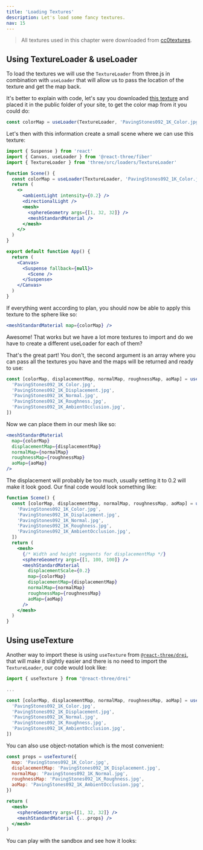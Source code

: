 ```yaml
---
title: 'Loading Textures'
description: Let's load some fancy textures.
nav: 15
---
```


> All textures used in this chapter were downloaded from [cc0textures](https://cc0textures.com/).

## Using TextureLoader & useLoader

To load the textures we will use the `TextureLoader` from three.js in combination with `useLoader` that will allow us to pass the location of the texture and get the map back.

It's better to explain with code, let's say you downloaded [this texture](https://cc0textures.com/view?id=PavingStones092) and placed it in the public folder of your site, to get the color map from it you could do:

```js
const colorMap = useLoader(TextureLoader, 'PavingStones092_1K_Color.jpg')
```

Let's then with this information create a small scene where we can use this texture:

```jsx
import { Suspense } from 'react'
import { Canvas, useLoader } from '@react-three/fiber'
import { TextureLoader } from 'three/src/loaders/TextureLoader'

function Scene() {
  const colorMap = useLoader(TextureLoader, 'PavingStones092_1K_Color.jpg')
  return (
    <>
      <ambientLight intensity={0.2} />
      <directionalLight />
      <mesh>
        <sphereGeometry args={[1, 32, 32]} />
        <meshStandardMaterial />
      </mesh>
    </>
  )
}

export default function App() {
  return (
    <Canvas>
      <Suspense fallback={null}>
        <Scene />
      </Suspense>
    </Canvas>
  )
}
```

If everything went according to plan, you should now be able to apply this texture to the sphere like so:

```jsx
<meshStandardMaterial map={colorMap} />
```

Awesome! That works but we have a lot more textures to import and do we have to create a different useLoader for each of them?

That's the great part! You don't, the second argument is an array where you can pass all the textures you have and the maps will be returned and ready to use:

```js
const [colorMap, displacementMap, normalMap, roughnessMap, aoMap] = useLoader(TextureLoader, [
  'PavingStones092_1K_Color.jpg',
  'PavingStones092_1K_Displacement.jpg',
  'PavingStones092_1K_Normal.jpg',
  'PavingStones092_1K_Roughness.jpg',
  'PavingStones092_1K_AmbientOcclusion.jpg',
])
```

Now we can place them in our mesh like so:

```jsx
<meshStandardMaterial
  map={colorMap}
  displacementMap={displacementMap}
  normalMap={normalMap}
  roughnessMap={roughnessMap}
  aoMap={aoMap}
/>
```

The displacement will probably be too much, usually setting it to 0.2 will make it look good. Our final code would look something like:

```jsx
function Scene() {
  const [colorMap, displacementMap, normalMap, roughnessMap, aoMap] = useLoader(TextureLoader, [
    'PavingStones092_1K_Color.jpg',
    'PavingStones092_1K_Displacement.jpg',
    'PavingStones092_1K_Normal.jpg',
    'PavingStones092_1K_Roughness.jpg',
    'PavingStones092_1K_AmbientOcclusion.jpg',
  ])
  return (
    <mesh>
      {/* Width and height segments for displacementMap */}
      <sphereGeometry args={[1, 100, 100]} />
      <meshStandardMaterial
        displacementScale={0.2}
        map={colorMap}
        displacementMap={displacementMap}
        normalMap={normalMap}
        roughnessMap={roughnessMap}
        aoMap={aoMap}
      />
    </mesh>
  )
}
```

## Using useTexture

Another way to import these is using `useTexture` from [`@react-three/drei`](https://github.com/pmndrs/drei), that will make it slightly easier and there is no need to import the `TextureLoader`, our code would look like:

```js
import { useTexture } from "@react-three/drei"

...

const [colorMap, displacementMap, normalMap, roughnessMap, aoMap] = useTexture([
  'PavingStones092_1K_Color.jpg',
  'PavingStones092_1K_Displacement.jpg',
  'PavingStones092_1K_Normal.jpg',
  'PavingStones092_1K_Roughness.jpg',
  'PavingStones092_1K_AmbientOcclusion.jpg',
])
```

You can also use object-notation which is the most convenient:

```jsx
const props = useTexture({
  map: 'PavingStones092_1K_Color.jpg',
  displacementMap: 'PavingStones092_1K_Displacement.jpg',
  normalMap: 'PavingStones092_1K_Normal.jpg',
  roughnessMap: 'PavingStones092_1K_Roughness.jpg',
  aoMap: 'PavingStones092_1K_AmbientOcclusion.jpg',
})

return (
  <mesh>
    <sphereGeometry args={[1, 32, 32]} />
    <meshStandardMaterial {...props} />
  </mesh>
)
```

You can play with the sandbox and see how it looks:

<Codesandbox id="rusfd" />
